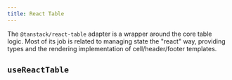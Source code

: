```yaml
---
title: React Table
---
```


The `@tanstack/react-table` adapter is a wrapper around the core table logic. Most of its job is related to managing state the "react" way, providing types and the rendering implementation of cell/header/footer templates.

## `useReactTable`


